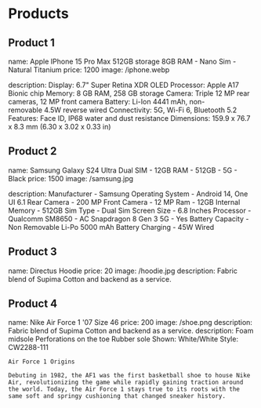 
# Products

## Product 1

name:  Apple IPhone 15 Pro Max 512GB storage 8GB RAM - Nano Sim - Natural Titanium
price: 1200
image: /iphone.webp

description: 
  Display: 6.7" Super Retina XDR OLED
  Processor: Apple A17 Bionic chip
  Memory: 8 GB RAM, 258 GB storage
  Camera: Triple 12 MP rear cameras, 12 MP front camera
  Battery: Li-Ion 4441 mAh, non-removable 4.5W reverse wired
  Connectivity: 5G, Wi-Fi 6, Bluetooth 5.2
  Features: Face ID, IP68 water and dust resistance
  Dimensions: 159.9 x 76.7 x 8.3 mm (6.30 x 3.02 x 0.33 in)

## Product 2

name:  Samsung Galaxy S24 Ultra Dual SIM - 12GB RAM - 512GB - 5G - Black
price: 1500
image: /samsung.jpg

description:
  Manufacturer - Samsung
  Operating System - Android 14, One UI 6.1
  Rear Camera - 200 MP
  Front Camera - 12 MP
  Ram - 12GB
  Internal Memory - 512GB
  Sim Type - Dual Sim
  Screen Size - 6.8 Inches
  Processor - Qualcomm SM8650 - AC Snapdragon 8 Gen 3
  5G - Yes
  Battery Capacity - Non Removable Li-Po 5000 mAh Battery
  Charging - 45W Wired

## Product 3

  name: Directus Hoodie
  price: 20
  image: /hoodie.jpg
  description: Fabric blend of Supima Cotton and backend as a service.

## Product 4

  name: Nike Air Force 1 '07 Size 46
  price: 200
  image: /shoe.png
  description: Fabric blend of Supima Cotton and backend as a service.
  description:
    Foam midsole
    Perforations on the toe
    Rubber sole
    Shown: White/White
    Style: CW2288-111

    Air Force 1 Origins

    Debuting in 1982, the AF1 was the first basketball shoe to house Nike Air, revolutionizing the game while rapidly gaining traction around the world. Today, the Air Force 1 stays true to its roots with the same soft and springy cushioning that changed sneaker history.
